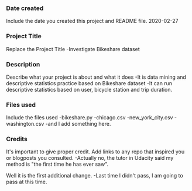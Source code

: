 ### Date created
Include the date you created this project and README file.
2020-02-27

### Project Title
Replace the Project Title
-Investigate Bikeshare dataset

### Description
Describe what your project is about and what it does
-It is data mining and descriptive statistics practice based on Bikeshare dataset -It can run descriptive statistics based on user, bicycle station and trip duration.

### Files used
Include the files used
-bikeshare.py
-chicago.csv
-new_york_city.csv
-washington.csv
-and I add something here.

### Credits
It's important to give proper credit. Add links to any repo that inspired you or blogposts you consulted.
-Actually no, the tutor in Udacity said my method is "the first time he has ever saw".

Well it is the first additional change.
-Last time I didn't pass, I am going to pass at this time.
